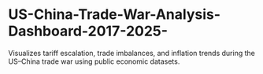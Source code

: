 # US-China-Trade-War-Analysis-Dashboard-2017-2025-
Visualizes tariff escalation, trade imbalances, and inflation trends during the US–China trade war using public economic datasets.
